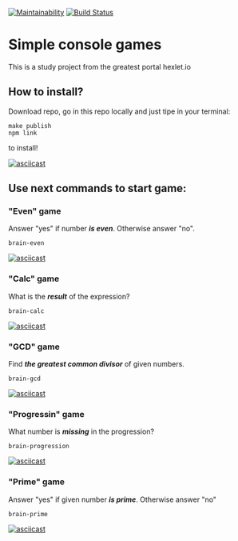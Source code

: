 [![Maintainability](https://api.codeclimate.com/v1/badges/92fa85d212485354b518/maintainability)](https://codeclimate.com/github/YBLex/frontend-project-lvl1/maintainability)
[![Build Status](https://travis-ci.com/YBLex/frontend-project-lvl1.svg?branch=master)](https://travis-ci.com/YBLex/frontend-project-lvl1)
# Simple console games
This is a study project from the greatest portal hexlet.io

## How to install?
Download repo, go in this repo locally and just tipe in your terminal:
```
make publish
npm link
```
to install!

[![asciicast](https://asciinema.org/a/1mZN2nsr48k0jPkzrfCQR6zn1.svg)](https://asciinema.org/a/1mZN2nsr48k0jPkzrfCQR6zn1)

## Use next commands to start game:
### "Even" game
Answer "yes" if number ***is even***. Otherwise answer "no".
```
brain-even
```
[![asciicast](https://asciinema.org/a/rnK64Pgm50sParM3LLOgSiy8l.svg)](https://asciinema.org/a/rnK64Pgm50sParM3LLOgSiy8l)

### "Calc" game
What is the ***result*** of the expression?
```
brain-calc
```
[![asciicast](https://asciinema.org/a/TeybrnhfZplkzbFSSqrc1khiV.svg)](https://asciinema.org/a/TeybrnhfZplkzbFSSqrc1khiV)

### "GCD" game
Find ***the greatest common divisor*** of given numbers.
```
brain-gcd
```
[![asciicast](https://asciinema.org/a/Bqu7SA3kX5kAoYvzRZpZp5hdH.svg)](https://asciinema.org/a/Bqu7SA3kX5kAoYvzRZpZp5hdH)

### "Progressin" game
What number is ***missing*** in the progression?
```
brain-progression
```
[![asciicast](https://asciinema.org/a/GVpKRblGOFciYVdJKUhysJsir.svg)](https://asciinema.org/a/GVpKRblGOFciYVdJKUhysJsir)

### "Prime" game
Answer "yes" if given number ***is prime***. Otherwise answer "no"
```
brain-prime
```
[![asciicast](https://asciinema.org/a/QZocyziLFx1zd85Ciyh4yXl7G.svg)](https://asciinema.org/a/QZocyziLFx1zd85Ciyh4yXl7G)
